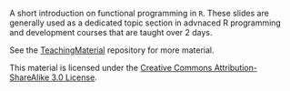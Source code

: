 A short introduction on functional programming in `R`. 
These slides are generally used as a dedicated topic section in advnaced R programming and development courses that are taught over 2 days. 

See the [TeachingMaterial](https://github.com/lgatto/TeachingMaterial) repository for more material.

This material is licensed under the 
[Creative Commons Attribution-ShareAlike 3.0 License](http://creativecommons.org/licenses/by-sa/3.0/). 
